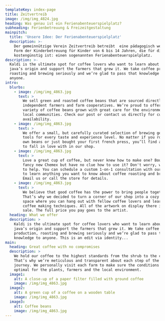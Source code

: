 ```yaml
---
templateKey: index-page
title: Zeitvertreib
image: /img/img_4824.jpg
heading: Was genau ist ein Ferienabenteuerspielplatz?
subheading: Ferienbetreuung & Freizeitgestaltung
mainpitch:
  title: 'Unsere Idee: Der Ferienabenteuerspielplatz'
  description: >-
    Der gemeinnützige Verein Zeitvertreib betreibt  eine pädagogisch wertvolle
    Form der Kinderbetreuung für Kinder von 6 bis 14 Jahren, die für die Eltern
    kostengünstig ist: einen sogenannten Ferienabenteuerspielplatz.
description: >-
  Kaldi is the ultimate spot for coffee lovers who want to learn about their
  java’s origin and support the farmers that grew it. We take coffee production,
  roasting and brewing seriously and we’re glad to pass that knowledge to
  anyone.
intro:
  blurbs:
    - image: /img/img_4863.jpg
      text: >
        We sell green and roasted coffee beans that are sourced directly from
        independent farmers and farm cooperatives. We’re proud to offer a
        variety of coffee beans grown with great care for the environment and
        local communities. Check our post or contact us directly for current
        availability.
    - image: /img/img_4863.jpg
      text: >
        We offer a small, but carefully curated selection of brewing gear and
        tools for every taste and experience level. No matter if you roast your
        own beans or just bought your first french press, you’ll find a gadget
        to fall in love with in our shop.
    - image: /img/img_4863.jpg
      text: >
        Love a great cup of coffee, but never knew how to make one? Bought a
        fancy new Chemex but have no clue how to use it? Don't worry, we’re here
        to help. You can schedule a custom 1-on-1 consultation with our baristas
        to learn anything you want to know about coffee roasting and brewing.
        Email us or call the store for details.
    - image: /img/img_4863.jpg
      text: >
        We believe that good coffee has the power to bring people together.
        That’s why we decided to turn a corner of our shop into a cozy meeting
        space where you can hang out with fellow coffee lovers and learn about
        coffee making techniques. All of the artwork on display there is for
        sale. The full price you pay goes to the artist.
  heading: What we offer
  description: >
    Kaldi is the ultimate spot for coffee lovers who want to learn about their
    java’s origin and support the farmers that grew it. We take coffee
    production, roasting and brewing seriously and we’re glad to pass that
    knowledge to anyone. This is an edit via identity...
main:
  heading: Great coffee with no compromises
  description: >
    We hold our coffee to the highest standards from the shrub to the cup.
    That’s why we’re meticulous and transparent about each step of the coffee’s
    journey. We personally visit each farm to make sure the conditions are
    optimal for the plants, farmers and the local environment.
  image1:
    alt: A close-up of a paper filter filled with ground coffee
    image: /img/img_4863.jpg
  image2:
    alt: A green cup of a coffee on a wooden table
    image: /img/img_4863.jpg
  image3:
    alt: Coffee beans
    image: /img/img_4863.jpg
---
```



